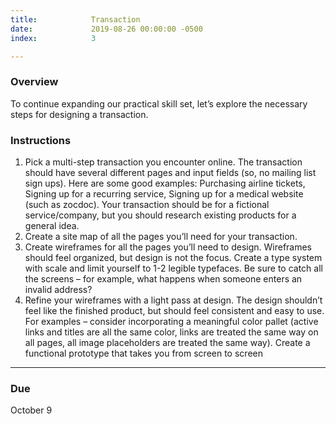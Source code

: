 ```yaml
---
title:            Transaction
date:             2019-08-26 00:00:00 -0500
index:            3

---
```


### Overview

To continue expanding our practical skill set, let&rsquo;s explore the necessary steps for designing a transaction.

### Instructions


1. Pick a multi-step transaction you encounter online. The transaction should have several different pages and input fields (so, no mailing list sign ups). Here are some good examples: Purchasing airline tickets, Signing up for a recurring service, Signing up for a medical website (such as zocdoc). Your transaction should be for a fictional service/company, but you should research existing products for a general idea.
2. Create a site map of all the pages you’ll need for your transaction.
3. Create wireframes for all the pages you’ll need to design. Wireframes should feel organized, but design is not the focus. Create a type system with scale and limit yourself to 1-2 legible typefaces. Be sure to catch all the screens – for example, what happens when someone enters an invalid address?
4. Refine your wireframes with a light pass at design. The design shouldn’t feel like the finished product, but should feel consistent and easy to use. For examples – consider incorporating a meaningful color pallet (active links and titles are all the same color, links are treated the same way on all pages, all image placeholders are treated the same way). Create a functional prototype that takes you from screen to screen


---

### Due

October 9
